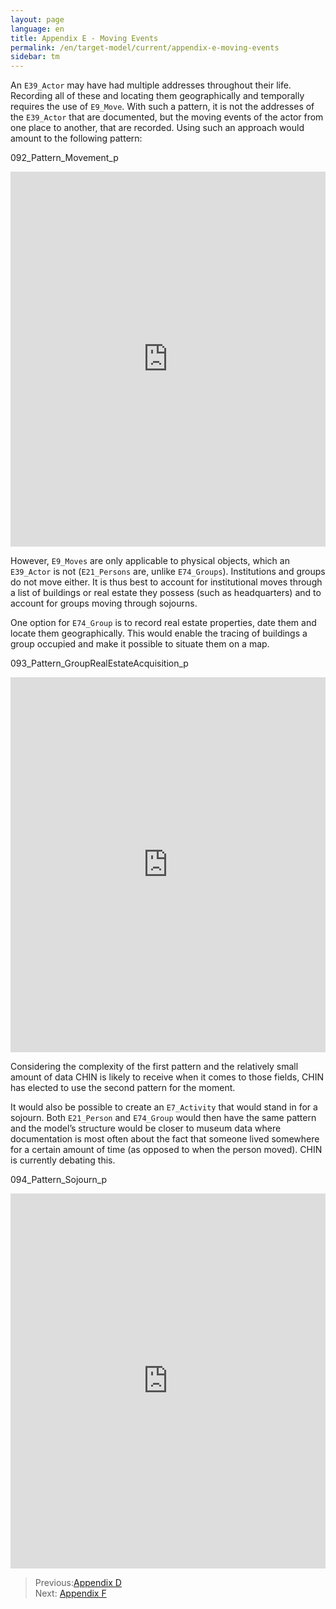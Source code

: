 ```yaml
---
layout: page
language: en
title: Appendix E - Moving Events 
permalink: /en/target-model/current/appendix-e-moving-events
sidebar: tm
---
```

<!-- [Back to the Table of Contents](/collections-model_modele-collections/en/target-model/current/information#table-of-contents)
 -->


An `E39_Actor` may have had multiple addresses throughout their  life. Recording all of these and locating them geographically and temporally requires the use of `E9_Move`. With such a pattern, it is not the addresses of the `E39_Actor` that are documented, but the moving events of the actor from one place to another, that are recorded. Using such an approach would amount to the following pattern:

<a name="092_Pattern_Movement_p"></a>092_Pattern_Movement_p
<iframe frameborder="0" style="width:100%;height:600px;" src="https://viewer.diagrams.net/?target=blank&highlight=0000ff&edit=_blank&layers=1&nav=1&title=092_Pattern_Movement_p.drawio#Uhttps%3A%2F%2Fdrive.google.com%2Fuc%3Fid%3D1jicIEoSjQTFbQ3t6aDThpEj8xdI-oUnQ%26export%3Ddownload"></iframe>

However, `E9_Moves` are only applicable to physical objects, which an `E39_Actor` is not (`E21_Persons` are, unlike `E74_Groups`). Institutions and groups do not move either. It is thus best to account for institutional moves through a list of buildings or real estate they possess (such as headquarters) and to account for groups moving through sojourns. 

One option for `E74_Group` is to record real estate properties, date them and locate them geographically. This would enable the tracing of buildings a group occupied and make it possible to situate them on a map.

<a name="093_Pattern_GroupRealEstateAcquisition_p"></a>093_Pattern_GroupRealEstateAcquisition_p
<iframe frameborder="0" style="width:100%;height:600px;" src="https://viewer.diagrams.net/?target=blank&highlight=0000ff&edit=_blank&layers=1&nav=1&title=093_Pattern_GroupRealEstateAcquisition_p.drawio#Uhttps%3A%2F%2Fdrive.google.com%2Fuc%3Fid%3D1_sUihasZypveNX8v7TE7av8oEQYcAJJE%26export%3Ddownload"></iframe>

Considering the complexity of the first pattern and the relatively small amount of data CHIN is likely to receive when it comes to those fields, CHIN has elected to use the second pattern for the moment. 

It would also be possible to create an `E7_Activity` that would stand in for a sojourn. Both `E21_Person` and `E74_Group` would then have the same pattern and the model’s structure would be closer to museum data where documentation is most often about the fact that someone lived somewhere for a certain amount of time (as opposed to when the person moved). CHIN is currently debating this. 

<a name="094_Pattern_Sojourn_p"></a>094_Pattern_Sojourn_p
<iframe frameborder="0" style="width:100%;height:600px;" src="https://viewer.diagrams.net/?target=blank&highlight=0000ff&edit=_blank&layers=1&nav=1&title=094_Pattern_Sojourn_p.drawio#Uhttps%3A%2F%2Fdrive.google.com%2Fuc%3Fid%3D1EjJKURs3c5ltx-ZMRJQdbEA-iVkC7zeM%26export%3Ddownload"></iframe>


> Previous:[Appendix D](/collections-model_modele-collections/en/target-model/current/appendix-d-relationships)<br>Next: [Appendix F](/collections-model_modele-collections/en/target-model/current/appendix-f-discussions)
